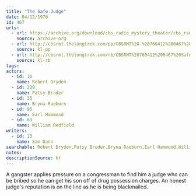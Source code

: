 ```yaml
---
title: "The Safe Judge"
date: 04/12/1976
id: 467
urls: 
  - url: https://archive.org/download/cbs_radio_mystery_theater/cbs_radio_mystery_theater-0451-0500.zip/cbs_radio_mystery_theater-0451-0500%2Fcbsrmt_0467_safe_judge.mp3
    source: archive-org
  - url: http://cbsrmt.thelongtrek.com/pp/CBSRMT%20-%20760412%200467%20Safe%20Judge_pp.mp3
    source: kl-pp
  - url: http://cbsrmt.thelongtrek.com/rb/CBSRMT%20760412%200467%20Safe%20Judge_wuwm.mp3
    source: kl-rb
tags: 
actors:  
  - id: 16
    name: Robert Dryden  
  - id: 230
    name: Patsy Bruder  
  - id: 35
    name: Bryna Raeburn  
  - id: 95
    name: Earl Hammond  
  - id: 63
    name: William Redfield
writers:  
  - id: 13
    name: Sam Dann
searchable: Robert Dryden,Patsy Bruder,Bryna Raeburn,Earl Hammond,William Redfield Sam Dann
notes: 
descriptionSource: kf
---
```

A gangster applies pressure on a congressman to find him a judge who can be bribed so he can get his son off of drug possession charges. An honest judge's reputation is on the line as he is being blackmailed.